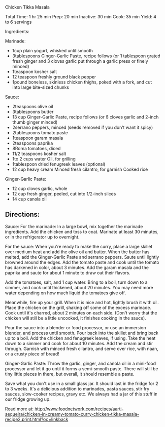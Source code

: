 Chicken Tikka Masala

Total Time: 1 hr 25 min
Prep: 20 min
Inactive: 30 min
Cook: 35 min
Yield: 4 to 6 servings

Ingredients:

Marinade:
- 1cup plain yogurt, whisked until smooth
- 3tablespoons Ginger-Garlic Paste, recipe follows (or 1 tablespoon grated fresh ginger and 3 cloves garlic put through a garlic press or finely minced)
- 1teaspoon kosher salt
- 12 teaspoon freshly ground black pepper
- 1pound boneless, skinless chicken thighs, poked with a fork, and cut into large bite-sized chunks

Sauce:
- 2teaspoons olive oil
- 3tablespoons butter
- 13 cup Ginger-Garlic Paste, recipe follows (or 6 cloves garlic and 2-inch thumb ginger minced)
- 2serrano peppers, minced (seeds removed if you don't want it spicy)
- 2tablespoons tomato paste
- 1teaspoon garam masala
- 2teaspoons paprika
- 8Roma tomatoes, diced
- 11/2 teaspoons kosher salt
- 1to 2 cups water
Oil, for grilling
- 1tablespoon dried fenugreek leaves (optional)
- 12 cup heavy cream
Minced fresh cilantro, for garnish
Cooked rice

Ginger-Garlic Paste:
- 12 cup cloves garlic, whole
- 12 cup fresh ginger, peeled, cut into 1/2-inch slices
- 14 cup canola oil


## Directions:

Sauce:
For the marinade: In a large bowl, mix together the marinade ingredients. Add the chicken and toss to coat. Marinate at least 30 minutes, or in the refrigerator up to overnight.

For the sauce: When you're ready to make the curry, place a large skillet over medium heat and add the olive oil and butter. When the butter has melted, add the Ginger-Garlic Paste and serrano peppers. Saute until lightly browned around the edges. Add the tomato paste and cook until the tomato has darkened in color, about 3 minutes. Add the garam masala and the paprika and saute for about 1 minute to draw out their flavors.

Add the tomatoes, salt, and 1 cup water. Bring to a boil, turn down to a simmer, and cook until thickened, about 20 minutes. You may need more water depending on how much liquid the tomatoes give off.

Meanwhile, fire up your grill. When it is nice and hot, lightly brush it with oil. Place the chicken on the grill, shaking off some of the excess marinade. Cook until it's charred, about 2 minutes on each side. (Don't worry that the chicken will still be a little uncooked, it finishes cooking in the sauce).

Pour the sauce into a blender or food processor, or use an immersion blender, and process until smooth. Pour back into the skillet and bring back up to a boil. Add the chicken and fenugreek leaves, if using. Take the heat down to a simmer and cook for about 10 minutes. Add the cream and stir through. Garnish with minced fresh cilantro, and serve over rice, with naan, or a crusty piece of bread!

Ginger-Garlic Paste:
Throw the garlic, ginger, and canola oil in a mini-food processor and let it go until it forms a semi-smooth paste. There will still be tiny little pieces in there, but overall, it should resemble a paste.

Save what you don't use in a small glass jar. It should last in the fridge for 2 to 3 weeks. It's a delicious addition to marinades, pasta sauces, stir fry sauces, slow-cooker recipes, gravy etc. We always had a jar of this stuff in our fridge growing up.

Read more at: http://www.foodnetwork.com/recipes/aarti-sequeira/chicken-in-creamy-tomato-curry-chicken-tikka-masala-recipe2.print.html?oc=linkback
